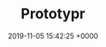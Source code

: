 ---
date: 2019-11-05 15:42:25 +0000
title: Prototypr
image: "/assets/images/prototypr.png"
description: "Find the tools, make your thing."
link: https://blog.prototypr.io
source:
- Publication
---
